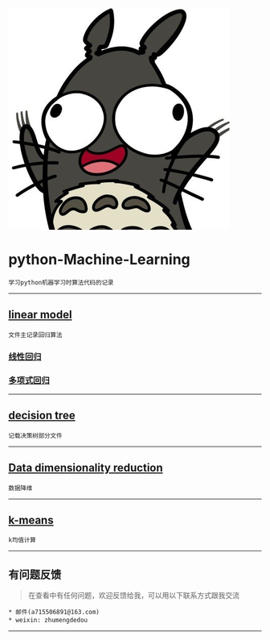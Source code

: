 
![hello](https://github.com/a715506891/python-Machine-Learning/blob/master/pic/aaa.jpg)
# python-Machine-Learning
```
学习python机器学习时算法代码的记录
```
***

## [linear model ](https://github.com/a715506891/python-Machine-Learning/tree/master/Linear%20model)
```
文件主记录回归算法
```
### [线性回归](https://github.com/a715506891/python-Machine-Learning/blob/master/Linear%20model/%E7%BA%BF%E6%80%A7%E5%9B%9E%E5%BD%92.py)   
### [多项式回归](https://github.com/a715506891/python-Machine-Learning/blob/master/Linear%20model/%E5%A4%9A%E9%A1%B9%E5%BC%8F%E5%9B%9E%E5%BD%92.py)
***

## [decision tree](https://github.com/a715506891/python-Machine-Learning/tree/master/decisionTree)
```
记载决策树部分文件
```
***

## [Data dimensionality reduction](https://github.com/a715506891/python-Machine-Learning/tree/master/Data%20dimensionality%20reduction)
```
数据降维
```
***

## [k-means ](https://github.com/a715506891/python-Machine-Learning/tree/master/decisionTree)
```
k均值计算
```
***

## 有问题反馈
>在查看中有任何问题，欢迎反馈给我，可以用以下联系方式跟我交流
```
* 邮件(a715506891@163.com)
* weixin: zhumengdedou
```
***
